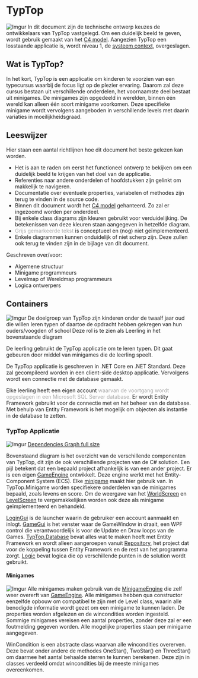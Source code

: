 # TypTop
![Imgur](https://i.imgur.com/LvYQlKZ.jpg)
In dit document zijn de technische ontwerp keuzes de ontwikkelaars van TypTop vastgelegd. Om een duidelijk beeld te geven, wordt gebruik gemaakt van het [C4 model](https://c4model.com/). Aangezien TypTop een losstaande applicatie is, wordt niveau 1, de [systeem context](https://c4model.com/#SystemContextDiagram), overgeslagen.

## Wat is TypTop?
In het kort, TypTop is een applicatie om kinderen te voorzien van een typecursus waarbij de focus ligt op de plezier ervaring. Daarom zal deze cursus bestaan uit verschillende onderdelen, het voornaamste deel bestaat uit minigames. De minigames zijn opgedeeld in werelden, binnen één wereld kan alleen één soort minigame voorkomen. Deze specifieke minigame wordt vervolgens aangeboden in verschillende levels met daarin variaties in moeilijkheidsgraad.

## Leeswijzer
Hier staan een aantal richtlijnen hoe dit document het beste gelezen kan worden.
- Het is aan te raden om eerst het functioneel ontwerp te bekijken om een duidelijk beeld te krijgen van het doel van de applicatie.
- Referenties naar andere onderdelen of hoofdstukken zijn gelinkt om makkelijk te navigeren.
- Documentatie over eventuele properties, variabelen of methodes zijn terug te vinden in de source code.
- Binnen dit document wordt het [C4 model](https://c4model.com/) gehanteerd. Zo zal er ingezoomd worden per onderdeel.
- Bij enkele class diagrams zijn kleuren gebruikt voor verduidelijking. De betekenissen van deze kleuren staan aangegeven in hetzelfde diagram.
- <span style="color:darkgray"> Grijs gemarkeerde tekst </span> is conceptueel en (nog) niet geïmplementeerd.
- Enkele diagrammen kunnen onduidelijk of niet scherp zijn. Deze zullen ook terug te vinden zijn in de bijlage van dit document.

Geschreven over/voor:
- Algemene structuur
- Minigame programmeurs
- Levelmap of Wereldmap programmeurs
- Logica ontwerpers

## Containers
![Imgur](https://i.imgur.com/J1Zg8Ah.png)
De doelgroep van TypTop zijn kinderen onder de twaalf jaar oud die willen leren typen of daartoe de opdracht hebben gekregen van hun ouders/voogden of school Deze rol is te zien als Leerling in het bovenstaande diagram

De leerling gebruikt de TypTop applicatie om te leren typen. Dit gaat gebeuren door middel van minigames die de leerling speelt.

De TypTop applicatie is geschreven in .NET Core en .NET Standard. Deze zal gecompileerd worden in een client-side desktop applicatie. Vervolgens wordt een connectie met de database gemaakt.

Elke leerling heeft een eigen account <span style="color:darkgray"> waarvan de voortgang wordt opgeslagen in een Microsoft SQL Server database. </span> Er wordt Entity Framework gebruikt voor de connectie met en het beheer van de database. Met behulp van Entity Framework is het mogelijk om objecten als instantie in de database te zetten.

### TypTop Applicatie
![Imgur](https://i.imgur.com/5T9Xsbu.png)
[Dependencies Graph full size](https://i.imgur.com/aUyUhei.png)

Bovenstaand diagram is het overzicht van de verschillende componenten van TypTop, dit zijn de ook verschillende projecten van de C# solution. Een pijl betekent dat een bepaald project afhankelijk is van een ander project. Er is een eigen [GameEngine](https://github.com/Bloemendaal/TypTop/tree/dev/TypTop.GameEngine#game) ontwikkelt. Deze engine werkt met het Entity-Component System (ECS). Elke [minigame](https://github.com/Bloemendaal/TypTop#minigames) maakt hier gebruik van. In TypTop.Minigame worden specifiekere onderdelen van de minigames bepaald, zoals levens en score. Om de weergave van het [WorldScreen](https://github.com/Bloemendaal/TypTop/tree/dev/TypTop.WorldScreen#world-screen) en [LevelScreen](https://github.com/Bloemendaal/TypTop/tree/dev/TypTop.LevelScreen#level-screen) te vergemakkelijken worden ook deze als minigame geïmplementeerd en behandeld. 

[LoginGui](https://github.com/Bloemendaal/TypTop/tree/dev/TypTop.LoginGui#login-gui) is de launcher waarin de gebruiker een account aanmaakt en inlogt. [GameGui](https://github.com/Bloemendaal/TypTop/tree/dev/TypTop.GameGui#gamegui) is het venster waar de GameWindow in draait, een WPF control die verantwoordelijk is voor de Update en Draw loops van de Games. [TypTop.Database](https://github.com/Bloemendaal/TypTop/tree/dev/TypTop.LoginGui#login-gui) bevat alles wat te maken heeft met Entity Framework en wordt alleen aangeroepen vanuit [Repository](https://github.com/Bloemendaal/TypTop/tree/dev/TypTop.LoginGui#login-gui), het project dat voor de koppeling tussen Entity Framework en de rest van het programma zorgt. [Logic](https://github.com/Bloemendaal/TypTop/tree/dev/TypTop.Logic#logic) bevat logica die op verschillende punten in de solution wordt gebruikt.

#### Minigames

![Imgur](https://i.imgur.com/VgW58fn.png)
Alle minigames maken gebruik van de [MinigameEngine](https://github.com/Bloemendaal/TypTop/tree/dev/TypTop.Minigame#minigame-engine) die zelf weer overerft van [GameEngine](https://github.com/Bloemendaal/TypTop/tree/dev/TypTop.GameEngine#game). Alle minigames hebben qua constructor eenzelfde opbouw om compatibel te zijn met de Level class, waarin alle benodigde informatie wordt gezet om een minigame te kunnen laden. De properties worden afgelezen en de wincondities worden ingesteld. Sommige minigames vereisen een aantal properties, zonder deze zal er een foutmelding gegeven worden. Alle mogelijke properties staan per minigame aangegeven.

WinCondition is een abstracte class waarvan alle wincondities overerven. Deze bevat onder andere de methodes OneStar(), TwoStar() en ThreeStar() om daarmee het aantal behaalde sterren te kunnen berekenen. Deze zijn in classes verdeeld omdat wincondities bij de meeste minigames overeenkomen.
